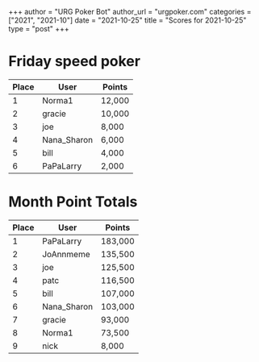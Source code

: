 +++
author = "URG Poker Bot"
author_url = "urgpoker.com"
categories = ["2021", "2021-10"]
date = "2021-10-25"
title = "Scores for 2021-10-25"
type = "post"
+++
# Friday speed poker

| Place | User | Points |
|-------|------|--------|
| 1 | Norma1 | 12,000 |
| 2 | gracie | 10,000 |
| 3 | joe | 8,000 |
| 4 | Nana_Sharon | 6,000 |
| 5 | bill | 4,000 |
| 6 | PaPaLarry | 2,000 |

# Month Point Totals

| Place | User | Points |
|-------|------|--------|
| 1 | PaPaLarry | 183,000 |
| 2 | JoAnnmeme | 135,500 |
| 3 | joe | 125,500 |
| 4 | patc | 116,500 |
| 5 | bill | 107,000 |
| 6 | Nana_Sharon | 103,000 |
| 7 | gracie | 93,000 |
| 8 | Norma1 | 73,500 |
| 9 | nick | 8,000 |
